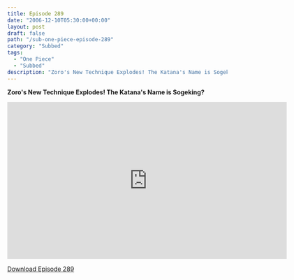 ```yaml
---
title: Episode 289
date: "2006-12-10T05:30:00+00:00"
layout: post
draft: false
path: "/sub-one-piece-episode-289"
category: "Subbed"
tags:
  - "One Piece"
  - "Subbed"
description: "Zoro's New Technique Explodes! The Katana's Name is Sogeking?"
---
```


**Zoro's New Technique Explodes! The Katana's Name is Sogeking?**

<iframe width="640" height="360" src="https://www.rapidvideo.com/e/FXRDNCQ2BR" frameborder="0" marginwidth=0 marginheight=0 scrolling=no allowfullscreen></iframe>

<a href="http://ouo.io/qs/eCodkFEQ?s=https://rapidvid.to/d/https://www.rapidvideo.com/e/FXRDNCQ2BR">Download Episode 289</a>
